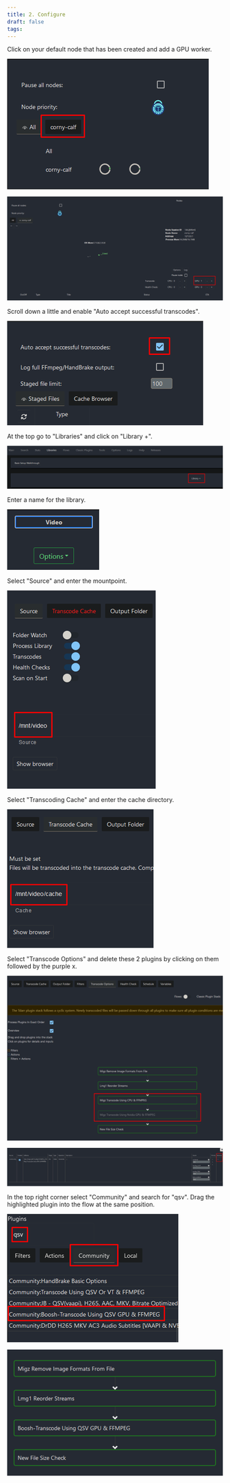 ```yaml
---
title: 2. Configure
draft: false
tags:
---
```

Click on your default node that has been created and add a GPU worker.

![](tdarr_conf_1.png)

![](tdarr_conf_2.png)

Scroll down a little and enable "Auto accept successful transcodes".

![](tdarr_conf_3.png)

At the top go to "Libraries" and click on "Library +".

![](tdarr_conf_4.png)

Enter a name for the library.

![](tdarr_conf_5.png)

Select "Source" and enter the mountpoint.

![](tdarr_conf_6.png)

Select "Transcoding Cache" and enter the cache directory.

![](tdarr_conf_7.png)

Select "Transcode Options" and delete these 2 plugins by clicking on them followed by the purple x.

![](tdarr_conf_8.png)

![](tdarr_conf_9.png)

In the top right corner select "Community" and search for "qsv". Drag the highlighted plugin into the flow at the same position.

![](tdarr_conf_10.png)

![](tdarr_conf_11.png)

